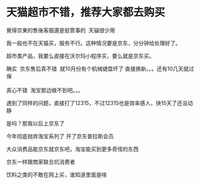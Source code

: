 # 天猫超市不错，推荐大家都去购买


覺得京東的售後客服還是挺管事的&nbsp;&nbsp;天貓很少用

我一般也不在天猫买，服务不行。这种情况要是京东，分分钟给处理好了。

超市类产品，我要么直接在沃尔玛小程序买，要么就是京东买。<img id="aimg_qcUMc" onclick="zoom(this, this.src, 0, 0, 0)" class="zoom" src="https://cdn.jsdelivr.net/gh/hishis/forum-master/public/images/patch.gif" onmouseover="img_onmouseoverfunc(this)" onload="thumbImg(this)" border="0" alt="" />

<img src="static/image/smiley/default/lol.gif" smilieid="12" border="0" alt="" />确实&nbsp;&nbsp;京东售后真不错&nbsp;&nbsp;就10月份有个机械键盘坏了 直接换新。。。还有10几天就过保<br />
<br />
真心不错&nbsp;&nbsp;淘宝那边做不到吧。。。

遇到了同样的问题，直接打了12315，不过12315也是效率感人，快15天了还没动静

是吗？那我以后上京东了

今年彻底抛弃淘宝系列了 开了京东普拉斯会员<img src="static/image/smiley/default/lol.gif" smilieid="12" border="0" alt="" />

大众消费品能京东就京东吧，淘宝能买到更多奇怪的东西

京东一样跟商家联合坑消费者

饮料之类的不敢在网上买，谁知道里面是啥
